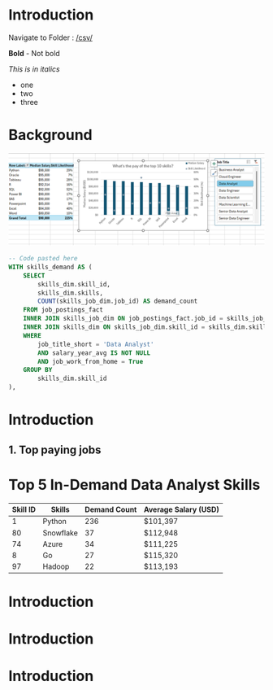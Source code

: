 # Introduction
Navigate to Folder : [/csv/](/csv/)

**Bold** - Not bold

*This is in italics*

- one
- two
- three

# Background
![Top Paying Roles](assets/image.png)
```sql
-- Code pasted here
WITH skills_demand AS (
    SELECT
        skills_dim.skill_id,
        skills_dim.skills,
        COUNT(skills_job_dim.job_id) AS demand_count
    FROM job_postings_fact
    INNER JOIN skills_job_dim ON job_postings_fact.job_id = skills_job_dim.job_id
    INNER JOIN skills_dim ON skills_job_dim.skill_id = skills_dim.skill_id
    WHERE
        job_title_short = 'Data Analyst' 
        AND salary_year_avg IS NOT NULL
        AND job_work_from_home = True 
    GROUP BY
        skills_dim.skill_id
), 
```
# Introduction
## 1. Top paying jobs
# Top 5 In-Demand Data Analyst Skills

| Skill ID | Skills   | Demand Count | Average Salary (USD) |
|----------|----------|--------------|----------------------|
| 1        | Python   | 236          | $101,397             |
| 80       | Snowflake| 37           | $112,948             |
| 74       | Azure    | 34           | $111,225             |
| 8        | Go       | 27           | $115,320             |
| 97       | Hadoop   | 22           | $113,193             |

# Introduction
# Introduction
# Introduction
